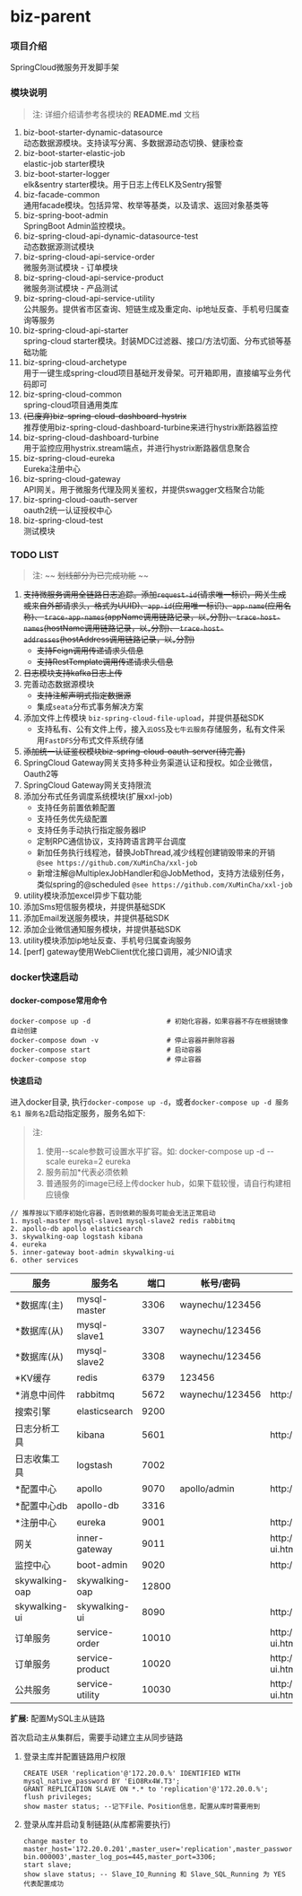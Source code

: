 # biz-parent

### 项目介绍

SpringCloud微服务开发脚手架

### 模块说明

> 注: 详细介绍请参考各模块的 **README.md** 文档

1. biz-boot-starter-dynamic-datasource  
    动态数据源模块。支持读写分离、多数据源动态切换、健康检查
2. biz-boot-starter-elastic-job  
    elastic-job starter模块
3. biz-boot-starter-logger  
    elk&sentry starter模块。用于日志上传ELK及Sentry报警
4. biz-facade-common  
    通用facade模块。包括异常、枚举等基类，以及请求、返回对象基类等
5. biz-spring-boot-admin  
    SpringBoot Admin监控模块。
6. biz-spring-cloud-api-dynamic-datasource-test  
    动态数据源测试模块
7. biz-spring-cloud-api-service-order  
    微服务测试模块 - 订单模块
8. biz-spring-cloud-api-service-product  
    微服务测试模块 - 产品测试
9. biz-spring-cloud-api-service-utility  
    公共服务。提供省市区查询、短链生成及重定向、ip地址反查、手机号归属查询等服务
10. biz-spring-cloud-api-starter  
    spring-cloud starter模块。封装MDC过滤器、接口/方法切面、分布式锁等基础功能
11. biz-spring-cloud-archetype  
     用于一键生成spring-cloud项目基础开发骨架。可开箱即用，直接编写业务代码即可
12. biz-spring-cloud-common  
     spring-cloud项目通用类库
13. ~~(已废弃)biz-spring-cloud-dashboard-hystrix~~  
     推荐使用biz-spring-cloud-dashboard-turbine来进行hystrix断路器监控
14. biz-spring-cloud-dashboard-turbine  
     用于监控应用hystrix.stream端点，并进行hystrix断路器信息聚合
15. biz-spring-cloud-eureka  
     Eureka注册中心
16. biz-spring-cloud-gateway  
     API网关。用于微服务代理及网关鉴权，并提供swagger文档聚合功能
17. biz-spring-cloud-oauth-server  
     oauth2统一认证授权中心
18. biz-spring-cloud-test  
     测试模块

### TODO LIST

> 注: ~~ ~~划线部分为已完成功能~~ ~~

1. ~~支持微服务调用全链路日志追踪。添加`request-id`(请求唯一标识，网关生成或来自外部请求头，格式为UUID)、`app-id`(应用唯一标识)、`app-name`(应用名称)、
   `trace-app-names`(appName调用链路记录，以`,`分割)、`trace-host-names`(hostName调用链路记录，以`,`分割)、
   `trace-host-addresses`(hostAddress调用链路记录，以`,`分割)~~
   - ~~支持Feign调用传递请求头信息~~
   - ~~支持RestTemplate调用传递请求头信息~~
2. ~~日志模块支持kafka日志上传~~  
3. 完善动态数据源模块  
   - ~~支持注解声明式指定数据源~~
   - 集成`seata`分布式事务解决方案
5. 添加文件上传模块 `biz-spring-cloud-file-upload`，并提供基础SDK  
   - 支持私有、公有文件上传，接入`云OSS`及`七牛云服务`存储服务，私有文件采用`FastDFS`分布式文件系统存储  
6. ~~添加统一认证鉴权模块biz-spring-cloud-oauth-server(待完善)~~  
7. SpringCloud Gateway网关支持多种业务渠道认证和授权。如企业微信，Oauth2等  
8. SpringCloud Gateway网关支持限流  
9. 添加分布式任务调度系统模块(扩展xxl-job)  
   - 支持任务前置依赖配置
   - 支持任务优先级配置
   - 支持任务手动执行指定服务器IP
   - 定制RPC通信协议，支持跨语言跨平台调度
   - 新加任务执行线程池，替换JobThread,减少线程创建销毁带来的开销 `@see https://github.com/XuMinCha/xxl-job`
   - 新增注解@MultiplexJobHandler和@JobMethod，支持方法级别任务，类似spring的@scheduled `@see https://github.com/XuMinCha/xxl-job`
10. utility模块添加excel异步下载功能  
11. 添加Sms短信服务模块，并提供基础SDK  
12. 添加Email发送服务模块，并提供基础SDK  
13. 添加企业微信通知服务模块，并提供基础SDK  
14. utility模块添加ip地址反查、手机号归属查询服务  
15. [perf] gateway使用WebClient优化接口调用，减少NIO请求  

### docker快速启动

#### docker-compose常用命令
```
docker-compose up -d                   # 初始化容器，如果容器不存在根据镜像自动创建
docker-compose down -v                 # 停止容器并删除容器
docker-compose start                   # 启动容器
docker-compose stop                    # 停止容器
```

#### 快速启动

进入docker目录, 执行`docker-compose up -d`，或者`docker-compose up -d 服务名1 服务名2`启动指定服务，服务名如下: 
> 注:  
>1. 使用--scale参数可设置水平扩容。如: docker-compose up -d --scale eureka=2 eureka 
>2. 服务前加*代表必须依赖  
>3. 普通服务的image已经上传docker hub，如果下载较慢，请自行构建相应镜像  

```
// 推荐按以下顺序初始化容器，否则依赖的服务可能会无法正常启动
1. mysql-master mysql-slave1 mysql-slave2 redis rabbitmq
2. apollo-db apollo elasticsearch
3. skywalking-oap logstash kibana
4. eureka
5. inner-gateway boot-admin skywalking-ui
6. other services
```

|  服务            |   服务名                 |  端口     |  帐号/密码         |  地址                                     |
|------------------|-------------------------|-----------|-------------------|------------------------------------------|
|  *数据库(主)      |   mysql-master          |  3306     |  waynechu/123456  |                                          |
|  *数据库(从)      |   mysql-slave1          |  3307     |  waynechu/123456  |                                          |
|  *数据库(从)      |   mysql-slave2          |  3308     |  waynechu/123456  |                                          |
|  *KV缓存          |   redis                |  6379      |  123456          |                                          |
|  *消息中间件      |   rabbitmq              |  5672     |  waynechu/123456  |  http://localhost:15672                  |
|  搜索引擎         |  elasticsearch          |  9200     |                   |                                          |
|  日志分析工具      |  kibana                |  5601     |                   |  http://localhost:5601                   |
|  日志收集工具      |  logstash              |  7002     |                   |                                          |
|  *配置中心        |  apollo                 |  9070     |  apollo/admin     |  http://localhost:8070                  |
|  *配置中心db      |  apollo-db              |  3316     |                   |                                         |
|  *注册中心        |  eureka                 |  9001     |                   |  http://localhost:9001                  |
|  网关             |  inner-gateway          |  9011     |                  |  http://localhost:9011/swagger-ui.html   |
|  监控中心         |  boot-admin             |  9020     |                   |  http://localhost:9020                  |
|  skywalking-oap  |  skywalking-oap         |  12800    |                   |                                         |
|  skywalking-ui   |  skywalking-ui          |  8090     |                   |  http://localhost:8090                   |
|  订单服务         |  service-order          |  10010    |                   |  http://localhost:10010/swagger-ui.html  |
|  订单服务         |  service-product        |  10020    |                   |  http://localhost:10020/swagger-ui.html  |
|  公共服务         |  service-utility        |  10030    |                   |  http://localhost:10030/swagger-ui.html  |

**扩展:** 配置MySQL主从链路

首次启动主从集群后，需要手动建立主从同步链路

1. 登录主库并配置链路用户权限
    ```
    CREATE USER 'replication'@'172.20.0.%' IDENTIFIED WITH mysql_native_password BY 'EiO8Rx4W.T3';
    GRANT REPLICATION SLAVE ON *.* to 'replication'@'172.20.0.%';
    flush privileges;
    show master status; --记下File、Position信息，配置从库时需要用到
    ```

2. 登录从库并启动复制链路(从库都需要执行)
    ```
    change master to master_host='172.20.0.201',master_user='replication',master_password='EiO8Rx4W.T3',master_log_file='mysql-bin.000003',master_log_pos=445,master_port=3306;
    start slave;
    show slave status; -- Slave_IO_Running 和 Slave_SQL_Running 为 YES 代表配置成功
    ```